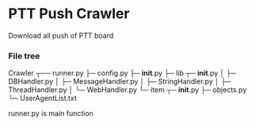 # PTT Push Crawler
Download all push of PTT board

### File tree
Crawler ┬── runner.py
        ├─ config.py
        ├─ __init__.py
        ├─ lib ┬─ __init__.py
        │      ├─ DBHandler.py
        │      ├─ MessageHandler.py
        │      ├─ StringHandler.py
        │      ├─ ThreadHandler.py
        │      └─ WebHandler.py
        └─ item ┬─ __init__.py 
                ├─ objects.py
                └─ UserAgentList.txt

runner.py is main function
